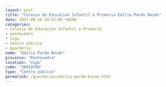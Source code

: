 ```yaml
---
layout: post
title: "Colexio de Educación Infantil e Primaria Emilia Pardo Bazán"
date: 2017-09-20 20:57:05 +0200
categories:
- Colexio de Educación Infantil e Primaria
- pontevedra
- vigo
- Centro público
- guarderia
name: "Emilia Pardo Bazán"
province: "Pontevedra"
location: "Vigo"
code: "36010708"
type: "Centro público"
permalink: /guarderias/emilia-pardo-bazan.html
---
```

